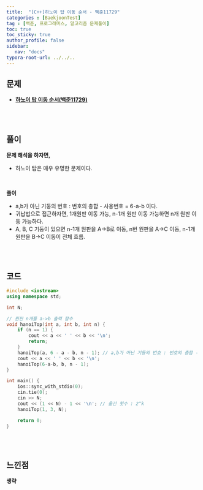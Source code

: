 ```yaml
---
title:  "[C++]하노이 탑 이동 순서 - 백준11729"
categories : [BaekjoonTest]
tag : [백준, 프로그래머스, 알고리즘 문제풀이]
toc: true
toc_sticky: true
author_profile: false
sidebar:
   nav: "docs"
typora-root-url: ../../..
---
```




## 문제

* **[하노이 탑 이동 순서(백준11729)](https://www.acmicpc.net/problem/11729)**

<br><br>

## 풀이

**문제 해석을 하자면,**

* 하노이 탑은 매우 유명한 문제이다.


<br>

**풀이**

* a,b가 아닌 기둥의 번호 : 번호의 총합 - 사용번호 = 6-a-b 이다.
* 귀납법으로 접근하자면, 1개원판 이동 가능, n-1개 원판 이동 가능하면 n개 원판 이동 가능하다.
* A, B, C 기둥이 있으면 n-1개 원판을 A->B로 이동, n번 원판을 A->C 이동, n-1개 원판을 B->C 이동이 전체 흐름.

<br><br>

## 코드

```c++
#include <iostream>
using namespace std;

int N;

// 원판 n개를 a->b 출력 함수
void hanoiTop(int a, int b, int n) {
	if (n == 1) {
		cout << a << ' ' << b << '\n';
		return;
	}
	hanoiTop(a, 6 - a - b, n - 1); // a,b가 아닌 기둥의 번호 : 번호의 총합 - 사용번호 = 6-a-b
	cout << a << ' ' << b << '\n';
	hanoiTop(6-a-b, b, n - 1);
}

int main() {
	ios::sync_with_stdio(0);
	cin.tie(0);
	cin >> N;
	cout << (1 << N) - 1 << '\n'; // 옮긴 횟수 : 2^k
	hanoiTop(1, 3, N);

	return 0;
}
```

<br><br>

## 느낀점

**생략**
